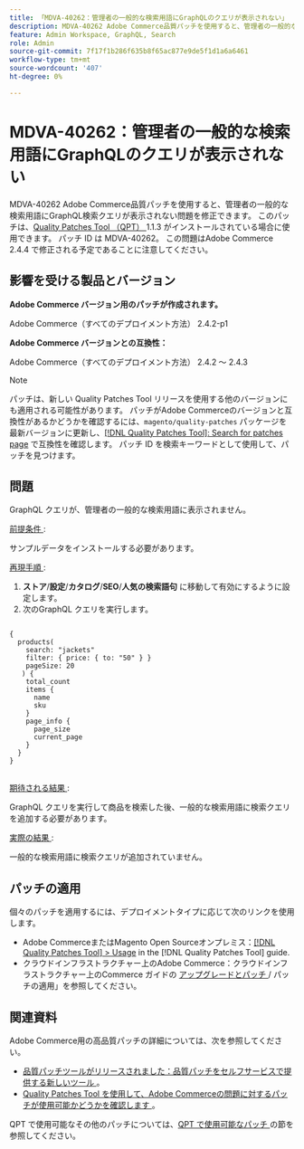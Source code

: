 ```yaml
---
title: 「MDVA-40262：管理者の一般的な検索用語にGraphQLのクエリが表示されない」
description: MDVA-40262 Adobe Commerce品質パッチを使用すると、管理者の一般的な検索用語にGraphQL検索クエリが表示されない問題を修正できます。 このパッチは、[Quality Patches Tool （QPT） ] （https://experienceleague.adobe.com/en/docs/commerce-knowledge-base/kb/announcements/commerce-announcements/magento-quality-patches-released-new-tool-to-self-serve-quality-patches） 1.1.3 がインストールされている場合に利用できます。 パッチ ID は MDVA-40262。 この問題はAdobe Commerce 2.4.4 で修正される予定であることに注意してください。
feature: Admin Workspace, GraphQL, Search
role: Admin
source-git-commit: 7f17f1b286f635b8f65ac877e9de5f1d1a6a6461
workflow-type: tm+mt
source-wordcount: '407'
ht-degree: 0%

---
```


# MDVA-40262：管理者の一般的な検索用語にGraphQLのクエリが表示されない

MDVA-40262 Adobe Commerce品質パッチを使用すると、管理者の一般的な検索用語にGraphQL検索クエリが表示されない問題を修正できます。 このパッチは、[Quality Patches Tool （QPT） ](https://experienceleague.adobe.com/en/docs/commerce-knowledge-base/kb/announcements/commerce-announcements/magento-quality-patches-released-new-tool-to-self-serve-quality-patches)1.1.3 がインストールされている場合に使用できます。 パッチ ID は MDVA-40262。 この問題はAdobe Commerce 2.4.4 で修正される予定であることに注意してください。

## 影響を受ける製品とバージョン

**Adobe Commerce バージョン用のパッチが作成されます。**

Adobe Commerce（すべてのデプロイメント方法） 2.4.2-p1

**Adobe Commerce バージョンとの互換性：**

Adobe Commerce（すべてのデプロイメント方法） 2.4.2 ～ 2.4.3

>[!NOTE]
>
>パッチは、新しい Quality Patches Tool リリースを使用する他のバージョンにも適用される可能性があります。 パッチがAdobe Commerceのバージョンと互換性があるかどうかを確認するには、`magento/quality-patches` パッケージを最新バージョンに更新し、[[!DNL Quality Patches Tool]: Search for patches page](https://experienceleague.adobe.com/en/docs/commerce-knowledge-base/kb/announcements/commerce-announcements/magento-quality-patches-released-new-tool-to-self-serve-quality-patches) で互換性を確認します。 パッチ ID を検索キーワードとして使用して、パッチを見つけます。

## 問題

GraphQL クエリが、管理者の一般的な検索用語に表示されません。

<u> 前提条件 </u>:

サンプルデータをインストールする必要があります。

<u> 再現手順 </u>:

1. **ストア**/**設定**/**カタログ**/**SEO**/**人気の検索語句** に移動して有効にするように設定します。
1. 次のGraphQL クエリを実行します。

<pre>
<code class="language-graphql">
{
  products(
    search: "jackets"
    filter: { price: { to: "50" } }
    pageSize: 20
   ) {
    total_count
    items {
      name
      sku
    }
    page_info {
      page_size
      current_page
    }
  }
}
</code>
</pre>

<u> 期待される結果 </u>:

GraphQL クエリを実行して商品を検索した後、一般的な検索用語に検索クエリを追加する必要があります。

<u> 実際の結果 </u>:

一般的な検索用語に検索クエリが追加されていません。

## パッチの適用

個々のパッチを適用するには、デプロイメントタイプに応じて次のリンクを使用します。

* Adobe CommerceまたはMagento Open Sourceオンプレミス：[[!DNL Quality Patches Tool] > Usage](/help/tools/quality-patches-tool/usage.md) in the [!DNL Quality Patches Tool] guide.
* クラウドインフラストラクチャー上のAdobe Commerce：クラウドインフラストラクチャー上のCommerce ガイドの [ アップグレードとパッチ ](https://experienceleague.adobe.com/docs/commerce-cloud-service/user-guide/develop/upgrade/apply-patches.html)/ パッチの適用」を参照してください。

## 関連資料

Adobe Commerce用の高品質パッチの詳細については、次を参照してください。

* [ 品質パッチツールがリリースされました：品質パッチをセルフサービスで提供する新しいツール ](https://experienceleague.adobe.com/en/docs/commerce-knowledge-base/kb/announcements/commerce-announcements/magento-quality-patches-released-new-tool-to-self-serve-quality-patches)。
* [Quality Patches Tool を使用して、Adobe Commerceの問題に対するパッチが使用可能かどうかを確認します ](/help/tools/quality-patches-tool/patches-available-in-qpt/check-patch-for-magento-issue-with-magento-quality-patches.md)。

QPT で使用可能なその他のパッチについては、[QPT で使用可能なパッチ ](https://experienceleague.adobe.com/tools/commerce-quality-patches/index.html-) の節を参照してください。
